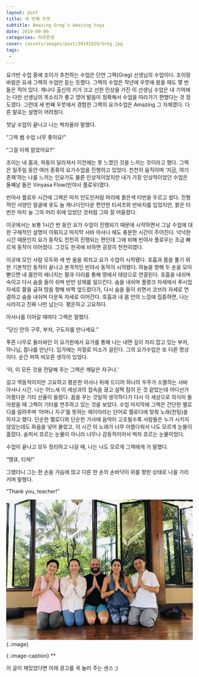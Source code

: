 ```yaml
---
layout: post
title: 세 번째 우붓
subtitle: Amazing Greg’s Amazing Yoga
date: 2019-09-09
categories: 하루한생
cover: /assets/images/post/20191020/Greg.jpg
tags:
 - 
---
```


요가반 수업 중에 조이가 추천하는 수업은 단연 그렉(Greg) 선생님의 수업이다. 조이랑 바람은 요새 그렉의 수업만 듣는 듯했다. 그렉의 수업은 작년에 우붓에 왔을 때도 몇 번 들은 적이 있다. 캐나다 출신의 키가 크고 선한 인상을 가진 이 선생님 수업은 내 기억에는 다만 선생님의 목소리가 좋고 영어 발음이 정확해서 수업을 따라가기 편했다는 것 정도였다. 그런데 세 번째 우붓에서 경험한 그렉의 요가수업은 Amazing 그 자체였다. 다른 말로는 설명이 어려웠다.

첫날 수업이 끝나고 나는 벅차올라 말했다. 

“그렉 쌤 수업 너무 좋아요!”

“그걸 이제 알았어요?“

조이는 내 몸과, 파동이 달라져서 이전에는 못 느꼈던 것을 느끼는 것이라고 했다. 그렉은 일주일 동안 여러 종류의 요가수업을 진행하고 있었다. 천천히 움직이며 ‘지금, 여기 존재’하는 나를 느끼는 인요가도 물론 인상적이었지만 내가 가장 인상적이었던 수업은 둘째날 들은 Vinyasa Flow(빈야사 플로우)였다. 

빈야사 플로우 시간에 그렉은 마치 인도인처럼 머리에 붉은색 터번을 두르고 왔다. 전형적인 서양인 얼굴에 옷도 늘 캐나다인다운 편안한 티셔츠와 반바지를 입었지만, 붉은 터번은 마치 늘 그의 머리 위에 있었던 것처럼 그와 잘 어울렸다. 

이곳에서는 보통 1시간 반 동안 요가 수업이 진행되기 때문에 시작하면서 그날 수업에 대한 구체적인 설명이 이뤄지고 마지막 사바 아사나 때도 충분한 시간이 주어진다. 넉넉한 시간 때문인지 요가 동작도 천천히 진행되는 편인데 그에 비해 빈야사 플로우는 조금 빠르게 동작이 이어졌다. 그것도 한국에 비하면 굉장히 천천히였다.

이곳에 모인 사람 모두와 세 번 옴을 외치고 요가 수업이 시작됐다. 호흡과 몸을 풀기 위한 기본적인 동작이 끝나고 본격적인 빈야사 동작이 시작됐다. 하늘을 향해 두 손을 모아 뻗으면 내 몸안의 에너지는 팔과 다리를 통해 땅에서 태양으로 연결된다. 호흡을 내쉬며 숙이고 다시 숨을 들이 쉬며 반만 상체를 일으킨다. 숨을 내쉬며 플랭크 자세에서 푸시업 자세로 팔을 굽혀 땅을 향해 바짝 엎드렸다가, 다시 숨을 들이 쉬면서 코브라 자세로 연결하고 숨을 내쉬며 다운독 자세로 이어간다. 호흡과 내 몸 안의 느낌에 집중하면, 나는 사라지고 진짜 나만 남는다. 평온하고 고요하다. 

아사나를 이어갈 때마다 그렉은 말했다.

“당신 안의 구루, 부처, 구도자를 만나세요.”

푸른 나무로 둘러싸인 이 요가원에서 요가를 통해 나는 내면 깊이 자리 잡고 있는 부처, 하나님, 참나를 만난다. 입가에는 저절로 미소가 걸린다. 그의 요가수업은 또 다른 명상이다. 순간 퍼뜩 떠오른 생각이 있었다. 

‘아, 이 모든 것을 전달해 주는 그렉은 깨달은 자구나.’

길고 역동적이지만 고요하고 평온한 아사나 뒤에 드디어 하나의 우주가 소멸하는 사바 아사나 시간. 나는 어느새 이 세상과의 접속을 끊고 살짝 잠이 든 것 같았는데 어디선가 아름다운 기타 선율이 들렸다. 꿈을 꾸는 것일까 생각하다가 다시 이 세상으로 의식이 돌아왔을 때 그렉이 기타를 연주하고 있는 것을 보았다. 수업 마지막에 그렉은 간단한 멜로디를 알려주며 ‘어머니 지구’를 뜻하는 제이마라는 단어로 멜로디에 맞춰 노래(찬팅)을 하자고 했다. 단순한 멜로디와 단순한 가사에 음악이 고조될수록 사람들은 누가 시키지 않았는데도 화음을 넣어 불렀고, 이 시간 이 노래가 너무 아름다워서 나도 모르게 눈물이 흘렀다. 슬퍼서 흐르는 눈물이 아니라 너무나 감동적이어서 벅차 흐르는 눈물이었다. 

수업이 끝나고 모두 정리하고 나갈 때, 나는 나도 모르게 그렉에게 가 말했다.

“땡큐, 티쳐!” 

그랬더니 그는 한 손을 가슴에 얹고 다른 한 손의 손바닥이 위를 향한 상태로 나를 가리키며 말했다.

“Thank you, teacher!”


 ![](/assets/images/post/20191020/Greg.jpg)
{:.image}

{:.image-caption}
**


이 글이 재밌었다면 아래 광고를 꾹 눌러 주는 센스 ;)